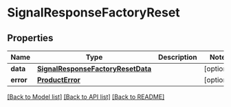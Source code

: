 # SignalResponseFactoryReset

## Properties
Name | Type | Description | Notes
------------ | ------------- | ------------- | -------------
**data** | [**SignalResponseFactoryResetData**](SignalResponseFactoryResetData.md) |  | [optional] 
**error** | [**ProductError**](ProductError.md) |  | [optional] 

[[Back to Model list]](../README.md#documentation-for-models) [[Back to API list]](../README.md#documentation-for-api-endpoints) [[Back to README]](../README.md)

